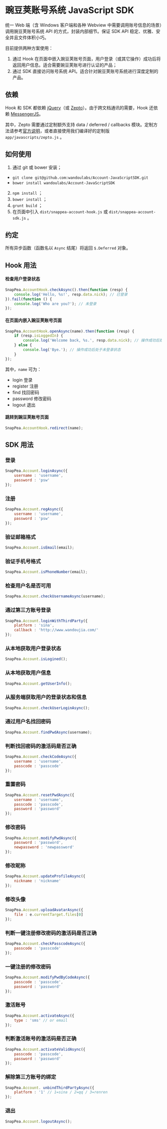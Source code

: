 豌豆荚账号系统 JavaScript SDK
=====================

统一 Web 端（含 Windows 客户端和各种 Webview 中需要调用账号信息的场景）调用豌豆荚账号系统 API 的方式，封装内部细节。保证 SDK API 稳定、优雅、安全并且文件体积小巧。

目前提供两种方案使用：

1. 通过 Hook 在页面中嵌入豌豆荚账号页面，用户登录（或其它操作）成功后将返回用户信息。适合需要豌豆荚账号进行认证的产品；
2. 通过 SDK 直接访问账号系统 API。适合针对豌豆荚账号系统进行深度定制的产品。

依赖
--------------------------------------

Hook 和 SDK 都依赖 [jQuery](https://github.com/jquery/jquery)（或 [Zepto](https://github.com/madrobby/zepto)）。由于跨文档通讯的需要，Hook 还依赖 [MessengerJS](https://github.com/biqing/MessengerJS)。

其中，Zepto 需要通过定制额外支持 data / deferred / callbacks 模块。定制方法请参考[官方说明](https://github.com/madrobby/zepto)，或者直接使用我们编译好的定制版 `app/javascripts/zepto.js` 。

如何使用
--------------------------------------
1. 通过 git 或 bower 安装；
  - `git clone git@github.com:wandoulabs/Account-JavaScriptSDK.git`
  - `bower install wandoulabs/Account-JavaScriptSDK`
2. `npm install` ；
3. `bower install` ；
4. `grunt build` ；
5. 在页面中引入 `dist/snappea-account-hook.js` 或 `dist/snappea-account-sdk.js` 。

约定
--------------------------------------

所有异步函数（函数名以 `Async` 结尾）将返回 `$.Deferred` 对象。

Hook 用法
--------------------------------------

#### 检查用户登录状态

```JavaScript
SnapPea.AccountHook.checkAsync().then(function (resp) {
    console.log('Hello, %s!', resp.data.nick); // 已登录
}).fail(function () {
    console.log('Who are you?'); // 未登录
});
```

#### 在页面内嵌入豌豆荚账号页面

```JavaScript
SnapPea.AccountHook.openAsync(name).then(function (resp) {
    if (resp.isLoggedIn) {
        console.log('Welcome back, %s.', resp.data.nick); // 操作成功后处于登录状态
    } else {
        console.log('Bye.'); // 操作成功后处于未登录状态
    }
});
```

其中，`name` 可为：
* login 登录
* register 注册
* find 找回密码
* password 修改密码
* logout 退出

#### 跳转到豌豆荚账号页面

```JavaScript
SnapPea.AccountHook.redirect(name);
```

SDK 用法
--------------------------------------

### 登录

```JavaScript
SnapPea.Account.loginAsync({
    username : 'username',
    password : 'psw'
});
```

### 注册

```JavaScript
SnapPea.Account.regAsync({
    username : 'username',
    password : 'psw'
});
```

### 验证邮箱格式

```JavaScript
SnapPea.Account.isEmail(email);
```

### 验证手机号格式

```JavaScript
SnapPea.Account.isPhoneNumber(email);
```

### 检查用户名是否可用

```JavaScript
SnapPea.Account.checkUsernameAsync(username);
```

### 通过第三方账号登录
```JavaScript
SnapPea.Account.loginWithThirdParty({
    platform : 'sina',
    callback : 'http://www.wandoujia.com/'
});
```

### 从本地获取用户登录状态

```JavaScript
SnapPea.Account.isLogined();
```

### 从本地获取用户信息

```JavaScript
SnapPea.Account.getUserInfo();
```

### 从服务端获取用户的登录状态和信息

```JavaScript
SnapPea.Account.checkUserLoginAsync();
```

### 通过用户名找回密码

```JavaScript
SnapPea.Account.findPwdAsync(username);
```

### 判断找回密码的激活码是否正确

```JavaScript
SnapPea.Account.checkCodeAsync({
    username : 'username',
    passcode : 'passcode'
});
```

### 重置密码

```JavaScript
SnapPea.Account.resetPwdAsync({
    username : 'username',
    passcode : 'passcode',
    password : 'password'
});
```

### 修改密码

```JavaScript
SnapPea.Account.modifyPwdAsync({
    password : 'password',
    newpassword : 'newpassword'
});
```

### 修改昵称

```JavaScript
SnapPea.Account.updateProfileAsync({
    nickname : 'nickname'
});
```

### 修改头像

```JavaScript
SnapPea.Account.uploadAvatarAsync({
    file : e.currentTarget.files[0]
});
```

### 判断一键注册修改密码的激活码是否正确

```JavaScript
SnapPea.Account.checkPasscodeAsync({
    passcode : 'passcode'
});
```

### 一键注册的修改密码

```JavaScript
SnapPea.Account.modifyPwdByCodeAsync({
    passcode : 'passcode',
    password : 'password'
});
```

### 激活账号

```JavaScript
SnapPea.Account.activateAsync({
    type : 'sms' // or email
});
```

### 判断激活账号的激活码是否正确

```JavaScript
SnapPea.Account.activateValidAsync({
    passcode : 'passcode',
    password : 'password'
});
```

### 解除第三方账号的绑定

```JavaScript
SnapPea.Account. unbindThirdPartyAsync({
    platform : '1' // 1=sina / 2=qq / 3=renren
});
```

### 退出

```JavaScript
SnapPea.Account.logoutAsync();
```
